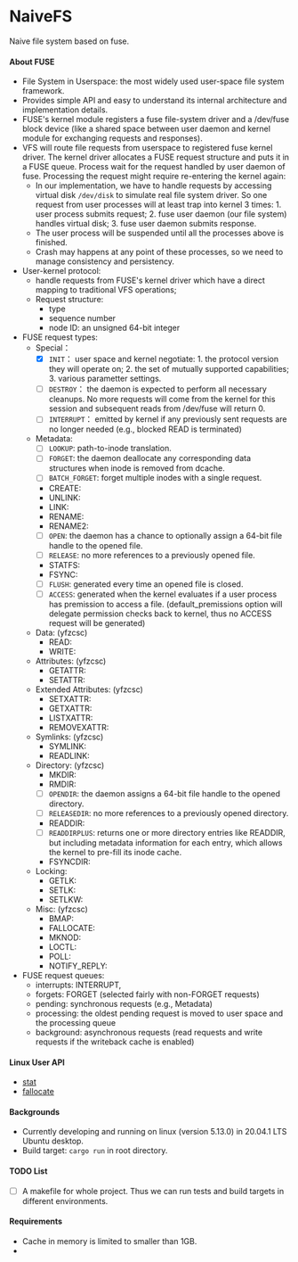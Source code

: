 # NaiveFS
Naive file system based on fuse.
#### About FUSE

- File System in Userspace: the most widely used user-space file system framework.
- Provides simple API and easy to understand its internal architecture and implementation details.
- FUSE's kernel module registers a fuse file-system driver and a /dev/fuse block device (like a shared space between user daemon and kernel module for exchanging requests and responses).
- VFS will route file requests from userspace to registered fuse kernel driver. The kernel driver allocates a FUSE request structure and puts it in a FUSE queue. Process wait for the request handled by user daemon of fuse. Processing the request might require re-entering the kernel again:
  - In our implementation, we have to handle requests by accessing virtual disk `/dev/disk` to simulate real file system driver. So one request from user processes will at least trap into kernel 3 times: 1. user process submits request; 2. fuse user daemon (our file system) handles virtual disk; 3. fuse user daemon submits response.
  - The user process will be suspended until all the processes above is finished.
  - Crash may happens at any point of these processes, so we need to manage consistency and persistency.
- User-kernel protocol:
  - handle requests from FUSE's kernel driver which have a direct mapping to traditional VFS operations;
  - Request structure:
    - type
    - sequence number
    - node ID: an unsigned 64-bit integer
- FUSE request types:
  - Special：
    - [x] `INIT`： user space and kernel negotiate: 1. the protocol version they will operate on; 2. the set of mutually supported capabilities; 3. various parametter settings.
    - [ ] `DESTROY`： the daemon is expected to perform all necessary cleanups. No more requests will come from the kernel for this session and subsequent reads from /dev/fuse will return 0.
    - [ ] `INTERRUPT`： emitted by kernel if any previously sent requests are no longer needed (e.g., blocked READ is terminated)
  - Metadata:
    - [ ] `LOOKUP`: path-to-inode translation.
    - [ ] `FORGET`: the daemon deallocate any corresponding data structures when inode is removed from dcache.
    - [ ] `BATCH_FORGET`: forget multiple inodes with a single request.
    - CREATE:
    - UNLINK:
    - LINK:
    - RENAME:
    - RENAME2:
    - [ ] `OPEN`: the daemon has a chance to optionally assign a 64-bit file handle to the opened file.
    - [ ] `RELEASE`: no more references to a previously opened file.
    - STATFS:
    - FSYNC:
    - [ ] `FLUSH`: generated every time an opened file is closed.
    - [ ] `ACCESS`: generated when the kernel evaluates if a user process has premission to access a file. (default_premissions option will delegate permission checks back to kernel, thus no ACCESS request will be generated)
  - Data: (yfzcsc)
    - READ:
    - WRITE:
  - Attributes: (yfzcsc)
    - GETATTR:
    - SETATTR:
  - Extended Attributes: (yfzcsc)
    - SETXATTR:
    - GETXATTR:
    - LISTXATTR:
    - REMOVEXATTR:
  - Symlinks: (yfzcsc)
    - SYMLINK:
    - READLINK:
  - Directory: (yfzcsc)
    - MKDIR:
    - RMDIR:
    - [ ] `OPENDIR`: the daemon assigns a 64-bit file handle to the opened directory. 
    - [ ] `RELEASEDIR`: no more references to a previously opened directory. 
    - READDIR: 
    - [ ] `READDIRPLUS`: returns one or more directory entries like READDIR, but including metadata information for each entry, which allows the kernel to pre-fill its inode cache.
    - FSYNCDIR:
  - Locking:
    - GETLK:
    - SETLK:
    - SETLKW:
  - Misc: (yfzcsc)
    - BMAP:
    - FALLOCATE:
    - MKNOD:
    - LOCTL:
    - POLL:
    - NOTIFY_REPLY:
- FUSE request queues:
  - interrupts: INTERRUPT, 
  - forgets: FORGET (selected fairly with non-FORGET requests)
  - pending: synchronous requests (e.g., Metadata)
  - processing: the oldest pending request is moved to user space and the processing queue
  - background: asynchronous requests (read requests and write requests if the writeback cache is enabled)

#### Linux User API

- [stat](https://man7.org/linux/man-pages/man2/lstat.2.html)
- [fallocate](https://man7.org/linux/man-pages/man2/fallocate.2.html)
#### Backgrounds

- Currently developing and running on linux (version 5.13.0) in 20.04.1 LTS Ubuntu desktop.
- Build target: `cargo run` in root directory.

#### TODO List

- [ ] A makefile for whole project. Thus we can run tests and build targets in different environments.

#### Requirements

- Cache in memory is limited to smaller than 1GB.
- 
